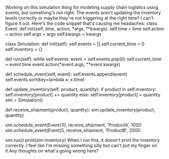 Working on this simulation thing for modeling supply chain logistics using events, but something's not right. The events aren't updating the inventory levels correctly or maybe they're not triggering at the right time? I can't figure it out. Here's the code snippet that's causing me headaches: class Event: def init(self, time, action, *args, **kwargs): self.time = time self.action = action self.args = args self.kwargs = kwargs

class Simulation: 
def init(self): 
    self.events = []
    self.current_time = 0
    self.inventory = {}

def run(self):
    while self.events:
        event = self.events.pop(0)
        self.current_time = event.time
        event.action(*event.args, **event.kwargs)

def schedule_event(self, event):
    self.events.append(event)
    self.events.sort(key=lambda x: x.time)

def update_inventory(self, product, quantity):
    if product in self.inventory:
        self.inventory[product] += quantity
    else:
        self.inventory[product] = quantity
sim = Simulation()

def receive_shipment(product, quantity): sim.update_inventory(product, quantity)

sim.schedule_event(Event(10, receive_shipment, 'ProductA', 100)) sim.schedule_event(Event(5, receive_shipment, 'ProductB', 200))

sim.run() print(sim.inventory) When I run this, it doesn't print the inventory correctly. I feel like I'm missing something silly but can't put my finger on it.Any thoughts on what's going wrong here?

